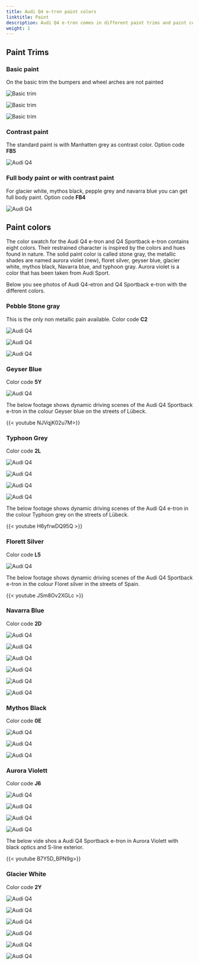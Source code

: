 ```yaml
---
title: Audi Q4 e-tron paint colors
linktitle: Paint
description: Audi Q4 e-tron comes in different paint trims and paint colors
weight: 1
---
```


## Paint Trims

### Basic paint

On the basic trim the bumpers and wheel arches are not painted

![Basic trim](paint_basic_1.jpg "Basic trim - wheel archer and bumpers are not painted")

![Basic trim](paint_basic_2.jpg "Basic trim - wheel archer and bumpers are not painted")

![Basic trim](paint_basic_3.jpg "Basic trim - wheel archer and bumpers are not painted")

### Contrast paint

The standard paint is with Manhatten grey as contrast color. Option code **FB5**

![Audi Q4 ](paint_navarrablue_1.jpg "Audi Q4 Sportback 50 e-tron quattro in Navarra blue with contrast color")

### Full body paint or with contrast paint

For glacier white, mythos black, pepple grey and navarra blue you can get full body paint. Option code **FB4**

![Audi Q4 ](paint_navarrablue_6.jpg "Audi Q4 Sportback 50 e-tron quattro in Navarra blue with full body paint")

## Paint colors

The color swatch for the Audi Q4 e-tron and Q4 Sportback e-tron contains eight colors. Their restrained character is inspired by the colors and hues found in nature. The solid paint color is called stone gray, the metallic shades are named aurora violet (new), floret silver, geyser blue, glacier white, mythos black, Navarra blue, and typhoon gray. Aurora violet is a color that has been taken from Audi Sport.

Below you see photos of Audi Q4-etron and Q4 Sportback e-tron with the different colors.

### Pebble Stone gray

This is the only non metallic pain available. Color code **C2**

![Audi Q4 ](paint_stonegrey_1.jpg "Audi Q4 40 e-tron in Stone grey")

![Audi Q4 ](paint_stonegrey_2.jpg "Audi Q4 50 e-tron quattro in Stone grey with black optics")

![Audi Q4 ](paint_stonegrey_3.jpg "Audi Q4 50 e-tron quattro in Stone grey with black optics")

### Geyser Blue

Color code **5Y**

![Audi Q4 ](paint_geyserblue_1.jpg "Audi Q4 50 e-tron quattro in geyser blue metallic with contrast color")

The below footage shows dynamic driving scenes of the Audi Q4 Sportback e-tron in the colour Geyser blue on the streets of Lübeck.

{{< youtube NJVqjK02u7M>}}

### Typhoon Grey

Color code **2L**

![Audi Q4 ](paint_typhoongrey_1.jpg "Audi Q4 50 e-tron quattro in typhoon grey metallic with shadow optics plus optics and mythos contast color")

![Audi Q4 ](paint_typhoongrey_2.jpg "Audi Q4 50 e-tron quattro in typhoon grey metallic with shadow optics plus optics and  mythos black contrast color")

![Audi Q4 ](paint_typhoongrey_3.jpg "Audi Q4 50 e-tron quattro in typhoon grey metalløic with shadow optics and contrast color")

![Audi Q4 ](paint_typhoongrey_4.jpg "Audi Q4 50 e-tron quattro in typhoon grey metallic with shadow optics and contrast color")

 The below footage shows dynamic driving scenes of the Audi Q4 e-tron in the colour Typhoon grey on the streets of Lübeck.

{{< youtube H6yfrwDQ95Q >}}

### Florett Silver

Color code **L5**

![Audi Q4 ](paint_florettsilver_1.jpg "Audi Q4 Sportback 50 e-tron quattro in florett silver with contrast color")

The below footage shows dynamic driving scenes of the Audi Q4 Sportback e-tron in the colour Floret silver in the streets of Spain.

{{< youtube JSm8Ov2XGLc >}}

### Navarra Blue

Color code **2D**

![Audi Q4 ](paint_navarrablue_1.jpg "Audi Q4 Sportback 50 e-tron quattro in Navarra blue with contrast color")

![Audi Q4 ](paint_navarrablue_2.jpg "Audi Q4 Sportback 50 e-tron quattro in Navarra blue with contrast color")

![Audi Q4 ](paint_navarrablue_5.jpg "Audi Q4 Sportback 50 e-tron quattro in Navarra blue with black optics")

![Audi Q4 ](paint_navarrablue_6.jpg "Audi Q4 Sportback 50 e-tron quattro in Navarra blue and full body color")

![Audi Q4 ](paint_navarrablue_7.jpg "Audi Q4 Sportback 50 e-tron quattro in Navarra blue and full body color")

![Audi Q4 ](paint_navarrablue_8.jpg "Audi Q4 Sportback 50 e-tron quattro in Navarra blue and full body color")

### Mythos Black

Color code **0E**

![Audi Q4 ](paint_mythosblack_4.jpg "Audi Q4 50 e-tron quattro with s-line exterior in Mythos Black")

![Audi Q4 ](paint_mythosblack_5.jpg "Audi Q4 50 e-tron quattro with s-line exterior in Mythos Black")

![Audi Q4 ](paint_mythosblack_3.jpg "Audi Q4 Sportback 50 e-tron quattro in Mythos Black with black optics")

### Aurora Violett

Color code **J6**

![Audi Q4 ](paint_auroraviolett_3.jpg "Audi Q4 Sportback 50 e-tron quattro in Aurora Violett with contrast color")

![Audi Q4 ](paint_auroraviolett_4.jpg "Audi Q4 Sportback 40 e-tron in Aurora Violett with black optics")

![Audi Q4 ](paint_auroraviolett_5.jpg "Audi Q4 Sportback 40 e-tron in Aurora Violett with black optics by Auditography")

![Audi Q4 ](paint_auroraviolett_6.jpg "Audi Q4 Sportback 40 e-tron in Aurora Violett with black optics by Auditography")

The below vide shos a Audi Q4 Sportback e-tron in Aurora Violett with black optics and S-line exterior.

{{< youtube B7Y5D_BPN9g>}}

### Glacier White

Color code **2Y**

![Audi Q4 ](paint_glacierwhite_1.jpg "Audi Q4 Sportback 50 e-tron quattro in Glacier white with contrast color")

![Audi Q4 ](paint_glacierwhite_2.jpg "Audi Q4 Sportback 50 e-tron quattro in Glacier white with contrast color")

![Audi Q4 ](paint_glacierwhite_3.jpg "Audi Q4 Sportback 50 e-tron quattro in Glacier white with black optics")

![Audi Q4 ](paint_glacierwhite_4.jpg "Audi Q4 Sportback 50 e-tron quattro in Glacier white")

![Audi Q4 ](paint_glacierwhite_6.jpg "Audi Q4 40 e-tron in Glacier white with contrast color")

![Audi Q4 ](paint_glacierwhite_5.jpg "Audi Q4 40 e-tron in Glacier white with contrast color")
